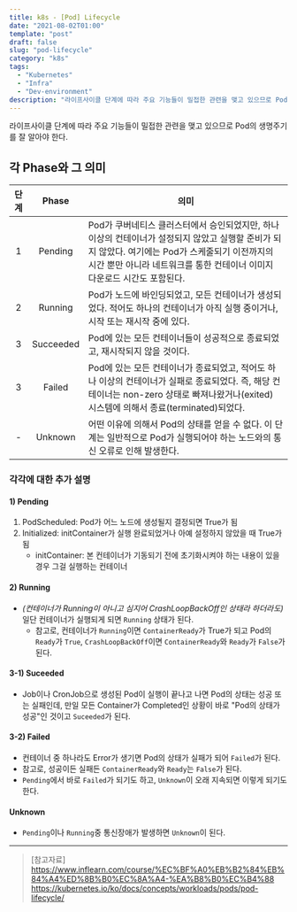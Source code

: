 ```yaml
---
title: k8s - [Pod] Lifecycle
date: "2021-08-02T01:00"
template: "post"
draft: false
slug: "pod-lifecycle"
category: "k8s"
tags:
  - "Kubernetes"
  - "Infra"
  - "Dev-environment"
description: "라이프사이클 단계에 따라 주요 기능들이 밀접한 관련을 맺고 있으므로 Pod의 생명주기를 잘 알아야 한다."
---
```


라이프사이클 단계에 따라 주요 기능들이 밀접한 관련을 맺고 있으므로 Pod의 생명주기를 잘 알아야 한다.

## 각 Phase와 그 의미
단계 | Phase | 의미
:--: | :--: | --
1 | Pending | Pod가 쿠버네티스 클러스터에서 승인되었지만, 하나 이상의 컨테이너가 설정되지 않았고 실행할 준비가 되지 않았다. 여기에는 Pod가 스케줄되기 이전까지의 시간 뿐만 아니라 네트워크를 통한 컨테이너 이미지 다운로드 시간도 포함된다.
2 | Running | Pod가 노드에 바인딩되었고, 모든 컨테이너가 생성되었다. 적어도 하나의 컨테이너가 아직 실행 중이거나, 시작 또는 재시작 중에 있다.
3 | Succeeded | Pod에 있는 모든 컨테이너들이 성공적으로 종료되었고, 재시작되지 않을 것이다.
3 | Failed | Pod에 있는 모든 컨테이너가 종료되었고, 적어도 하나 이상의 컨테이너가 실패로 종료되었다. 즉, 해당 컨테이너는 non-zero 상태로 빠져나왔거나(exited) 시스템에 의해서 종료(terminated)되었다.
- | Unknown | 어떤 이유에 의해서 Pod의 상태를 얻을 수 없다. 이 단계는 일반적으로 Pod가 실행되어야 하는 노드와의 통신 오류로 인해 발생한다.

### 각각에 대한 추가 설명
#### 1) Pending

1. PodScheduled: Pod가 어느 노드에 생성될지 결정되면 True가 됨
2. Initialized: initContainer가 실행 완료되었거나 아예 설정하지 않았을 때 True가 됨
    - initContainer: 본 컨테이너가 기동되기 전에 초기화시켜야 하는 내용이 있을 경우 그걸 실행하는 컨테이너

#### 2) Running
- _(컨테이너가 Running이 아니고 심지어 CrashLoopBackOff인 상태라 하더라도)_ 일단 컨테이너가 실행되게 되면 `Running` 상태가 된다.
  * 참고로, 컨테이너가 `Running`이면 `ContainerReady`가 True가 되고 Pod의 `Ready`가 `True`, `CrashLoopBackOff`이면 `ContainerReady`와 `Ready`가 `False`가 된다.

#### 3-1) Suceeded
- Job이나 CronJob으로 생성된 Pod이 실행이 끝나고 나면 Pod의 상태는 성공 또는 실패인데, 만일 모든 Container가 Completed인 상황이 바로 "Pod의 상태가 성공"인 것이고 `Suceeded`가 된다.

#### 3-2) Failed
- 컨테이너 중 하나라도 Error가 생기면 Pod의 상태가 실패가 되어 `Failed`가 된다.
- 참고로, 성공이든 실패든 `ContainerReady`와 `Ready`는 `False`가 된다.
- `Pending`에서 바로  `Failed`가 되기도 하고, `Unknown`이 오래 지속되면 이렇게 되기도 한다.

#### Unknown
- `Pending`이나 `Running`중 통신장애가 발생하면 `Unknown`이 된다.

---

> [참고자료]  
> https://www.inflearn.com/course/%EC%BF%A0%EB%B2%84%EB%84%A4%ED%8B%B0%EC%8A%A4-%EA%B8%B0%EC%B4%88  
> https://kubernetes.io/ko/docs/concepts/workloads/pods/pod-lifecycle/  